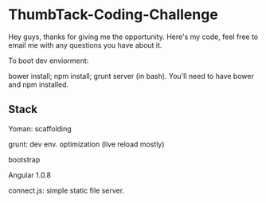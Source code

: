 ThumbTack-Coding-Challenge
==========================
Hey guys, thanks for giving me the opportunity. Here's my code, feel free to email me with any questions you have about it.


To boot dev enviorment: 

bower install; npm install; grunt server  (in bash). You'll need to have bower and npm installed.

Stack
--------------------------
Yoman: scaffolding

grunt: dev env. optimization (live reload mostly)

bootstrap

Angular 1.0.8

connect.js: simple static file server.
